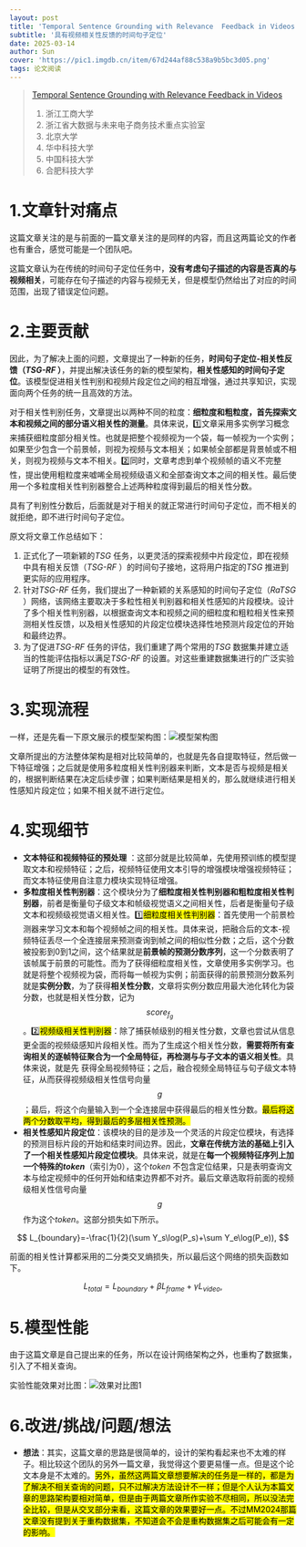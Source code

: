 ```yaml
---
layout: post
title: 'Temporal Sentence Grounding with Relevance  Feedback in Videos NeurIPS 2024'
subtitle: '具有视频相关性反馈的时间句子定位'
date: 2025-03-14
author: Sun
cover: 'https://pic1.imgdb.cn/item/67d244af88c538a9b5bc3d05.png'
tags: 论文阅读
---
```


> [Temporal Sentence Grounding with Relevance  Feedback in Videos](https://proceedings.neurips.cc/paper_files/paper/2024/hash/4b96695d9885f038110b8b16ef50e882-Abstract-Conference.html)
> 
> 1. ​浙江工商大学
> 2. 浙江省大数据与未来电子商务技术重点实验室
> 3. 北京大学
> 4. 华中科技大学
> 5. 中国科技大学
> 6. 合肥科技大学

# 1.文章针对痛点

这篇文章关注的是与前面的一篇文章关注的是同样的内容，而且这两篇论文的作者也有重合，感觉可能是一个团队吧。

这篇文章认为在传统的时间句子定位任务中，**没有考虑句子描述的内容是否真的与视频相关**，可能存在句子描述的内容与视频无关，但是模型仍然给出了对应的时间范围，出现了错误定位问题。

# 2.主要贡献

因此，为了解决上面的问题，文章提出了一种新的任务，**时间句子定位-相关性反馈（*TSG-RF* ）**，并提出解决该任务的新的模型架构，**相关性感知的时间句子定位**。该模型促进相关性判别和视频片段定位之间的相互增强，通过共享知识，实现面向两个任务的统一且高效的方法。

对于相关性判别任务，文章提出以两种不同的粒度：**细粒度和粗粒度，首先探索文本和视频之间的部分语义相关性的测量**。具体来说，1️⃣文章采用多实例学习概念来捕获细粒度部分相关性。也就是把整个视频视为一个袋，每一帧视为一个实例；如果至少包含一个前景帧，则视为视频与文本相关；如果帧全部都是背景帧或不相关，则视为视频与文本不相关。2️⃣同时，文章考虑到单个视频帧的语义不完整性，提出使用粗粒度来嘘唏全局视频级语义和全部查询文本之间的相关性。最后使用一个多粒度相关性判别器整合上述两种粒度得到最后的相关性分数。

具有了判别性分数后，后面就是对于相关的就正常进行时间句子定位，而不相关的就拒绝，即不进行时间句子定位。

原文将文章工作总结如下：

1. 正式化了一项新颖的*TSG* 任务，以更灵活的探索视频中片段定位，即在视频中具有相关反馈（*TSG-RF* ）的时间句子接地，这将用户指定的*TSG* 推进到更实际的应用程序。
2. 针对*TSG-RF* 任务，我们提出了一种新颖的关系感知的时间句子定位（*RaTSG* ）网络，该网络主要取决于多粒性相关判别器和相关性感知的片段模块。设计了多个相关性判别器，以根据查询文本和视频之间的细粒度和粗粒相关性来预测相关性反馈，以及相关性感知的片段定位模块选择性地预测片段定位的开始和最终边界。
3. 为了促进*TSG-RF* 任务的评估，我们重建了两个常用的*TSG* 数据集并建立适当的性能评估指标以满足*TSG-RF* 的设置。对这些重建数据集进行的广泛实验证明了所提出的模型的有效性。

# 3.实现流程

一样，还是先看一下原文展示的模型架构图：![模型架构图](https://pic1.imgdb.cn/item/67d262a188c538a9b5bc61cd.png)

文章所提出的方法整体架构是相对比较简单的，也就是先各自提取特征，然后做一下特征增强；之后就是使用多粒度相关性判别器来判断，文本是否与视频是相关的，根据判断结果在决定后续步骤；如果判断结果是相关的，那么就继续进行相关性感知片段定位；如果不相关就不进行定位。

# 4.实现细节

* **文本特征和视频特征的预处理** ：这部分就是比较简单，先使用预训练的模型提取文本和视频特征；之后，视频特征使用文本引导的增强模块增强视频特征；而文本特征使用自注意力模块实现特征增强。
* **多粒度相关性判别器**：这个模块分为了**细粒度相关性判别器和粗粒度相关性判别器**，前者是衡量句子级文本和帧级视觉语义之间相关性，后者是衡量句子级文本和视频级视觉语义相关性。1️⃣<mark>细粒度相关性判别器</mark>：首先使用一个前景检测器来学习文本和每个视频帧之间的相关性。具体来说，把融合后的文本-视频特征丢尽一个全连接层来预测查询到帧之间的相似性分数；之后，这个分数被投影到0到1之间，这个结果就是**前景帧的预测分数序列**，这一个分数表明了该帧属于前景的可能性。而为了获得细粒度相关性，文章使用多实例学习。也就是将整个视频视为袋，而将每一帧视为实例；前面获得的前景预测分数系列就是**实例分数**，为了获得**相关性分数**，文章将实例分数应用最大池化转化为袋分数，也就是相关性分数，记为$$score_{f_g}$$。2️⃣<mark>视频级相关性判别器</mark>：除了捕获帧级别的相关性分数，文章也尝试从信息更全面的视频级感知片段相关性。而为了生成这个相关性分数，**需要将所有查询相关的逐帧特征聚合为一个全局特征，再检测与与子文本的语义相关性**。具体来说，就是先 获得全局视频特征；之后，融合视频全局特征与句子级文本特征，从而获得视频级相关性信号向量$$g$$；最后，将这个向量输入到一个全连接层中获得最后的相关性分数。<mark>最后将这两个分数取平均，得到最后的多层相关性预测。</mark>
* **相关性感知片段定位**：该模块的目的是涉及一个灵活的片段定位模块，有选择的预测目标片段的开始和结束时间边界。因此，**文章在传统方法的基础上引入了一个相关性感知片段定位模块**。具体来说，就是在**每一个视频特征序列上加一个特殊的*token***（索引为0），这个*token* 不包含定位结果，只是表明查询文本与给定视频中的任何开始和结束边界都不对齐。最后文章选取将前面的视频级相关性信号向量$$g$$作为这个*token*。这部分损失如下所示。

$$
L_{boundary}=-\frac{1}{2}(\sum Y_s\log(P_s)+\sum Y_e\log(P_e)),
$$

前面的相关性计算都采用的二分类交叉熵损失，所以最后这个网络的损失函数如下。

$$
L_{total}=L_{boundary}+\beta L_{frame}+\gamma L_{video},
$$


# 5.模型性能

由于这篇文章是自己提出来的任务，所以在设计网络架构之外，也重构了数据集，引入了不相关查询。

实验性能效果对比图：![效果对比图1](https://pic1.imgdb.cn/item/67d3bddb88c538a9b5bcf11e.png)

# 6.改进/挑战/问题/想法

* **想法**：其实，这篇文章的思路是很简单的，设计的架构看起来也不太难的样子。相比较这个团队的另外一篇文章，我觉得这个要更易懂一点。但是这个论文本身是不太难的。<mark>另外，虽然这两篇文章想要解决的任务是一样的，都是为了解决不相关查询的问题，只不过解决方法设计不一样；但是个人认为本篇文章的思路架构要相对简单，但是由于两篇文章所作实验不尽相同，所以没法完全比较，但是从交叉部分来看，这篇文章的效果要好一点。不过MM2024那篇文章没有提到关于重构数据集，不知道会不会是重构数据集之后可能会有一定的影响。

